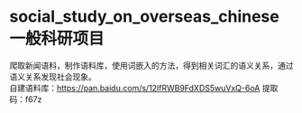 # social_study_on_overseas_chinese 一般科研项目  
爬取新闻语料，制作语料库，使用词嵌入的方法，得到相关词汇的语义关系，通过语义关系发现社会现象。  
自建语料库：https://pan.baidu.com/s/12lfRWB9FdXDS5wuVxQ-6oA 
提取码：f67z

